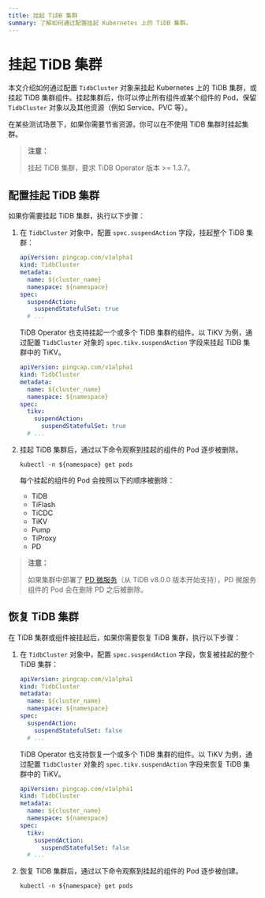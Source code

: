 ```yaml
---
title: 挂起 TiDB 集群
summary: 了解如何通过配置挂起 Kubernetes 上的 TiDB 集群。
---
```


# 挂起 TiDB 集群

本文介绍如何通过配置 `TidbCluster` 对象来挂起 Kubernetes 上的 TiDB 集群，或挂起 TiDB 集群组件。挂起集群后，你可以停止所有组件或某个组件的 Pod，保留 `TidbCluster` 对象以及其他资源（例如 Service、PVC 等）。

在某些测试场景下，如果你需要节省资源，你可以在不使用 TiDB 集群时挂起集群。

> **注意：**
>
> 挂起 TiDB 集群，要求 TiDB Operator 版本 >= 1.3.7。

## 配置挂起 TiDB 集群

如果你需要挂起 TiDB 集群，执行以下步骤：

1. 在 `TidbCluster` 对象中，配置 `spec.suspendAction` 字段，挂起整个 TiDB 集群：

    ```yaml
    apiVersion: pingcap.com/v1alpha1
    kind: TidbCluster
    metadata:
      name: ${cluster_name}
      namespace: ${namespace}
    spec:
      suspendAction:
        suspendStatefulSet: true
      # ...
    ```

    TiDB Operator 也支持挂起一个或多个 TiDB 集群的组件。以 TiKV 为例，通过配置 `TidbCluster` 对象的 `spec.tikv.suspendAction` 字段来挂起 TiDB 集群中的 TiKV。

    ```yaml
    apiVersion: pingcap.com/v1alpha1
    kind: TidbCluster
    metadata:
      name: ${cluster_name}
      namespace: ${namespace}
    spec:
      tikv:
        suspendAction:
          suspendStatefulSet: true
      # ...
    ```

2. 挂起 TiDB 集群后，通过以下命令观察到挂起的组件的 Pod 逐步被删除。

    ```shell
    kubectl -n ${namespace} get pods
    ```

    每个挂起的组件的 Pod 会按照以下的顺序被删除：

    * TiDB
    * TiFlash
    * TiCDC
    * TiKV
    * Pump
    * TiProxy
    * PD

> **注意：**
>
> 如果集群中部署了 [PD 微服务](pd-microservices.md)（从 TiDB v8.0.0 版本开始支持），PD 微服务组件的 Pod 会在删除 PD 之后被删除。

## 恢复 TiDB 集群

在 TiDB 集群或组件被挂起后，如果你需要恢复 TiDB 集群，执行以下步骤：

1. 在 `TidbCluster` 对象中，配置 `spec.suspendAction` 字段，恢复被挂起的整个 TiDB 集群：

    ```yaml
    apiVersion: pingcap.com/v1alpha1
    kind: TidbCluster
    metadata:
      name: ${cluster_name}
      namespace: ${namespace}
    spec:
      suspendAction:
        suspendStatefulSet: false
      # ...
    ```

    TiDB Operator 也支持恢复一个或多个 TiDB 集群的组件。以 TiKV 为例，通过配置 `TidbCluster` 对象的 `spec.tikv.suspendAction` 字段来恢复 TiDB 集群中的 TiKV。

    ```yaml
    apiVersion: pingcap.com/v1alpha1
    kind: TidbCluster
    metadata:
      name: ${cluster_name}
      namespace: ${namespace}
    spec:
      tikv:
        suspendAction:
          suspendStatefulSet: false
      # ...
    ```

2. 恢复 TiDB 集群后，通过以下命令观察到挂起的组件的 Pod 逐步被创建。

    ```shell
    kubectl -n ${namespace} get pods
    ```
